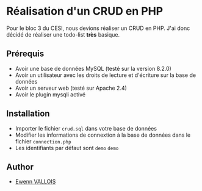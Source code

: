 # Réalisation d'un CRUD en PHP

Pour le bloc 3 du CESI, nous devions réaliser un CRUD en PHP. J'ai donc décidé de réaliser une todo-list __très__ basique.

## Prérequis
- Avoir une base de données MySQL (testé sur la version 8.2.0)
- Avoir un utilisateur avec les droits de lecture et d'écriture sur la base de données
- Avoir un serveur web (testé sur Apache 2.4)
- Avoir le plugin mysqli activé

## Installation
- Importer le fichier `crud.sql` dans votre base de données
- Modifier les informations de connextion à la base de données dans le fichier `connection.php`
- Les identifiants par défaut sont `demo` `demo`

## Author
- [Ewenn VALLOIS](https://github.com/EwennV)